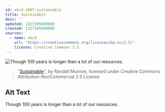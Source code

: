 ```yaml
---
id: xkcd.1007-sustainable
title: Sustainable
desc: ''
updated: 1327305600000
created: 1327305600000
sources:
  - name: xkcd
    url: 'https://creativecommons.org/licenses/by-nc/2.5/'
    license: Creative Commons 2.5
---
```

![Though 100 years is longer than a lot of our resources.](https://imgs.xkcd.com/comics/sustainable.png)
> "[Sustainable](https://xkcd.com/1007/)", by Randall Munroe, licensed under Creative Commons Attribution-NonCommercial 2.5 License

## Alt Text
Though 100 years is longer than a lot of our resources.
